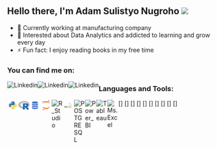 ## Hello there, I'm Adam Sulistyo Nugroho <img src="https://raw.githubusercontent.com/MartinHeinz/MartinHeinz/master/wave.gif" width="30px">

- 🔭 Currently working at manufacturing company
- 🌱 Interested about Data Analytics and addicted to learning and grow every day
- ⚡ Fun fact: I enjoy reading books in my free time

### You can find me on:

[<img align="left" alt="Linkedin" src="https://img.shields.io/badge/LinkedIn-0077B5?style=for-the-badge&logo=linkedin&logoColor=white" />](https://www.linkedin.com/in/adam-sulistyo-nugroho-b014a1135/)
[<img align="left" alt="Linkedin" src="https://img.shields.io/badge/Kaggle-20BEFF?style=for-the-badge&logo=Kaggle&logoColor=white" />](https://www.kaggle.com/adamsln)
[<img align="left" alt="Linkedin" src="https://img.shields.io/badge/Tableau-E97627?style=for-the-badge&logo=Tableau&logoColor=white" />](https://public.tableau.com/app/profile/adam.sulistyo.n)

### Languages and Tools:
[<img align="left" alt="Python" width="26px" src="https://raw.githubusercontent.com/github/explore/80688e429a7d4ef2fca1e82350fe8e3517d3494d/topics/python/python.png" />]
[<img align="left" alt="R" width="26px" src="https://raw.githubusercontent.com/github/explore/80688e429a7d4ef2fca1e82350fe8e3517d3494d/topics/r/r.png" />]
[<img align="left" alt="SQL" width="26px" src="https://raw.githubusercontent.com/github/explore/80688e429a7d4ef2fca1e82350fe8e3517d3494d/topics/sql/sql.png" />]
[<img align="left" alt="Jupyter_Notebook" width="26px" src="https://raw.githubusercontent.com/github/explore/80688e429a7d4ef2fca1e82350fe8e3517d3494d/topics/jupyter-notebook/jupyter-notebook.png" />]
[<img align="left" alt="R_Studio" width="26px" src="https://img.shields.io/badge/RStudio-75AADB?style=for-the-badge&logo=RStudio&logoColor=white" />]
[<img align="left" alt="MySQL" width="26px" src="https://raw.githubusercontent.com/github/explore/80688e429a7d4ef2fca1e82350fe8e3517d3494d/topics/mysql/mysql.png" />]
[<img align="left" alt="POSTGRESQL" width="26px" src="https://img.shields.io/badge/PostgreSQL-316192?style=for-the-badge&logo=postgresql&logoColor=white" />]
[<img align="left" alt="Power_BI" width="26px" src="https://img.shields.io/badge/PowerBI-F2C811?style=for-the-badge&logo=Power%20BI&logoColor=white" />]
[<img align="left" alt="Tableau" width="26px" src="https://img.shields.io/badge/Tableau-E97627?style=for-the-badge&logo=Tableau&logoColor=white" />]
[<img align="left" alt="Ms.Excel" width="26px" src="https://img.shields.io/badge/Microsoft_Excel-217346?style=for-the-badge&logo=microsoft-excel&logoColor=white" />]
